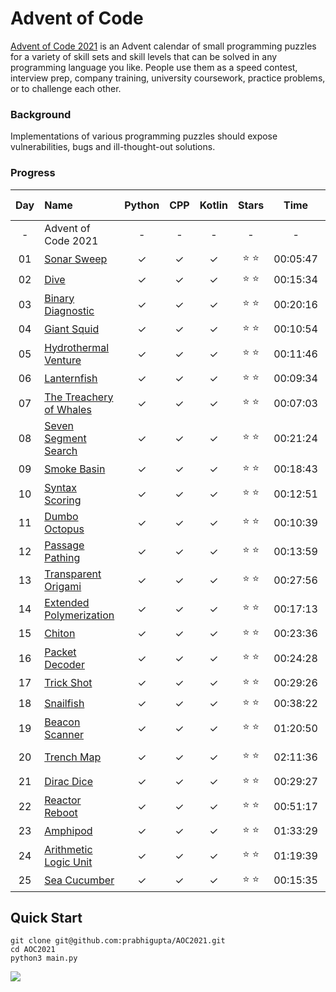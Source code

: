 # Advent of Code
[Advent of Code 2021](https://adventofcode.com/2021/) is an Advent calendar of small programming puzzles for a variety of skill sets and skill levels that can be solved in any programming language you like. People use them as a speed contest, interview prep, company training, university coursework, practice problems, or to challenge each other.

### Background
Implementations of various programming puzzles should expose vulnerabilities, bugs and ill-thought-out solutions.


### Progress


| Day | Name | Python | CPP | Kotlin | Stars | Time | Top 100? |
|:---:|:---|:---:|:---:|:---:|:---:|:---:|:---:|
| - | Advent of Code 2021 | - | - | - | - | - | - |
| 01 | [Sonar Sweep](https://adventofcode.com/2021/day/1) | ✓ | ✓ | ✓ | ⭐️ ⭐️ | 00:05:47 |  |
| 02 | [Dive](https://adventofcode.com/2021/day/2) | ✓ | ✓ | ✓ | ⭐️ ⭐️ | 00:15:34 |  |
| 03 | [Binary Diagnostic](https://adventofcode.com/2021/day/3) | ✓ | ✓ | ✓ | ⭐️ ⭐️ | 00:20:16 |  |
| 04 | [Giant Squid](https://adventofcode.com/2021/day/4) | ✓ | ✓ | ✓ | ⭐️ ⭐️ | 00:10:54 | ✓ |
| 05 | [Hydrothermal Venture](https://adventofcode.com/2021/day/5) | ✓ | ✓ | ✓ | ⭐️ ⭐️ | 00:11:46 |  |
| 06 | [Lanternfish](https://adventofcode.com/2021/day/6) | ✓ | ✓ | ✓ | ⭐️ ⭐️ | 00:09:34 |  |
| 07 | [The Treachery of Whales](https://adventofcode.com/2021/day/7) | ✓ | ✓ | ✓ | ⭐️ ⭐️ | 00:07:03 |  |
| 08 | [Seven Segment Search](https://adventofcode.com/2021/day/8) | ✓ | ✓ | ✓ | ⭐️ ⭐️ | 00:21:24 |  |
| 09 | [Smoke Basin](https://adventofcode.com/2021/day/9) | ✓ | ✓ | ✓ | ⭐️ ⭐️ | 00:18:43 |  |
| 10 | [Syntax Scoring](https://adventofcode.com/2021/day/10) | ✓ | ✓ | ✓ | ⭐️ ⭐️ | 00:12:51 |  |
| 11 | [Dumbo Octopus](https://adventofcode.com/2021/day/11) | ✓ | ✓ | ✓ | ⭐️ ⭐️ | 00:10:39 |  |
| 12 | [Passage Pathing](https://adventofcode.com/2021/day/12) | ✓ | ✓ | ✓ | ⭐️ ⭐️ | 00:13:59 |  |
| 13 | [Transparent Origami](https://adventofcode.com/2021/day/13) | ✓ | ✓ | ✓ | ⭐️ ⭐️ | 00:27:56 |  |
| 14 | [Extended Polymerization](https://adventofcode.com/2021/day/14) | ✓ | ✓ | ✓ | ⭐️ ⭐️ | 00:17:13 |  |
| 15 | [Chiton](https://adventofcode.com/2021/day/15) | ✓ | ✓ | ✓ | ⭐️ ⭐️ | 00:23:36 |  |
| 16 | [Packet Decoder](https://adventofcode.com/2021/day/16) | ✓ | ✓ | ✓ | ⭐️ ⭐️ | 00:24:28 | ✓ |
| 17 | [Trick Shot](https://adventofcode.com/2021/day/17) | ✓ | ✓ | ✓ | ⭐️ ⭐️ | 00:29:26 |  |
| 18 | [Snailfish](https://adventofcode.com/2021/day/18) | ✓ | ✓ | ✓ | ⭐️ ⭐️ | 00:38:22 | ✓ |
| 19 | [Beacon Scanner](https://adventofcode.com/2021/day/19) | ✓ | ✓ | ✓ | ⭐️ ⭐️ | 01:20:50 |  |
| 20 | [Trench Map](https://adventofcode.com/2021/day/20) | ✓ | ✓ | ✓ | ⭐️ ⭐️ | 02:11:36 | late :/ |
| 21 | [Dirac Dice](https://adventofcode.com/2021/day/21) | ✓ | ✓ | ✓ | ⭐️ ⭐️ | 00:29:27 |  |
| 22 | [Reactor Reboot](https://adventofcode.com/2021/day/22) | ✓ | ✓ | ✓ | ⭐️ ⭐️ | 00:51:17 |  |
| 23 | [Amphipod](https://adventofcode.com/2021/day/23) | ✓ | ✓ | ✓ | ⭐️ ⭐️ | 01:33:29 |  |
| 24 | [Arithmetic Logic Unit](https://adventofcode.com/2021/day/24) | ✓ | ✓ | ✓ | ⭐️ ⭐️ | 01:19:39 |  |
| 25 | [Sea Cucumber](https://adventofcode.com/2021/day/25) | ✓ | ✓ | ✓ | ⭐️ ⭐️ | 00:15:35 |  |

## Quick Start

```shell
git clone git@github.com:prabhigupta/AOC2021.git
cd AOC2021
python3 main.py
```

![](https://github.com/prabhigupta/AOC2021/raw/main/quickStart.gif)